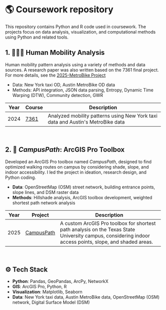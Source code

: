 # 🌎 Coursework repository

This repository contains Python and R code used in coursework. The projects focus on data analysis, visualization, and computational methods using Python and related tools.
<br/>

## 1. 🚴🏻‍♀️ Human Mobility Analysis

Human mobility pattern analysis using a variety of methods and data sources. A research paper was also written based on the 7361 final project. For more details, see the [2025-MetroBike Project](https://github.com/lucyubin/research/tree/main/2025-MetroBike)
<br/>
- Data: New York taxi OD, Austin MetroBike OD data
- Methods: API integration, JSON data parsing, Entropy, Dynamic Time Warping (DTW), Community detection, GWR

| Year | Course | Description |
|------|---------|-------------|
| 2024 | [7361](./2024-fall) | Analyzed mobility patterns using New York taxi data and Austin's MetroBike data |

<br/>

## 2. 🏥 *CampusPath*: ArcGIS Pro Toolbox

Developed an ArcGIS Pro toolbox named *CampusPath*, designed to find optimized walking routes on campus by considering shade, slope, and indoor accessibility. I led the project in ideation, research design, and Python coding.
<br/>

- **Data**: OpenStreetMap (OSM) street network, building entrance points, slope lines, and DSM raster data  
- **Methods**: Hillshade analysis, ArcGIS toolbox development, weighted shortest path network analysis

| Year | Project | Description |
|------|---------|-------------|
| 2025 | [CampusPath](./2025-spring/7419) | A custom ArcGIS Pro toolbox for shortest path analysis on the Texas State University campus, considering indoor access points, slope, and shaded areas. |

<br/>

## ⚙️ Tech Stack

- **Python**: Pandas, GeoPandas, ArcPy, NetworkX
- **GIS**: ArcGIS Pro, Python, R
- **Visualization**: Matplotlib, Seaborn
- **Data**: New York taxi data, Austin MetroBike data, OpenStreetMap (OSM) network, Digital Surface Model (DSM)
  
<br/>
